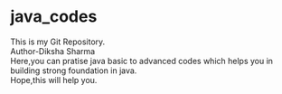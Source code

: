 # java_codes
This is my Git Repository.
<br>
Author-Diksha Sharma
<br>
Here,you can pratise java basic to advanced codes which helps you in building strong foundation in java.
<br>
Hope,this will help you.
